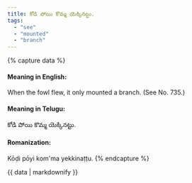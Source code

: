```yaml
---
title: కోడి పోయి కొమ్మ యెక్కినట్టు.
tags:
  - "see"
  - "mounted"
  - "branch"
---
```


{% capture data %}
#### Meaning in English:
When the fowl flew, it only mounted a branch.
(See No. 735.)

#### Meaning in Telugu:
కోడి పోయి కొమ్మ యెక్కినట్టు.

#### Romanization:
Kōḍi pōyi kom'ma yekkinaṭṭu.
{% endcapture %}

{{ data | markdownify }}


